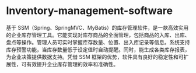 # Inventory-management-software
基于 SSM（Spring、SpringMVC、MyBatis）的库存管理软件，是一款高效实用的企业库存管理工具。它能实现对库存商品的全面管理，包括商品的入库、出库、盘点等操作。管理人员可实时掌握库存数量、位置、出入库记录等信息。系统支持库存预警功能，当库存数量低于设定值时自动提醒。同时，能生成各类库存报表，为企业决策提供数据支持。凭借 SSM 框架的优势，软件具有良好的稳定性和可扩展性，可有效提升企业库存管理的效率和准确性。 

